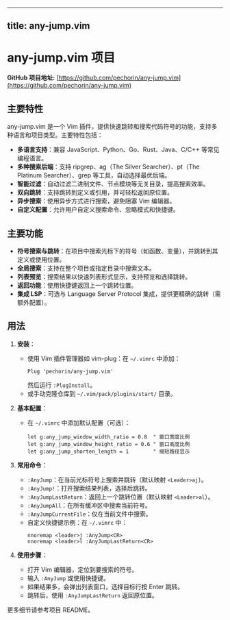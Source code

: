 
---
title: any-jump.vim
---

# any-jump.vim 项目

**GitHub 项目地址:** [https://github.com/pechorin/any-jump.vim](https://github.com/pechorin/any-jump.vim)

## 主要特性
any-jump.vim 是一个 Vim 插件，提供快速跳转和搜索代码符号的功能，支持多种语言和项目类型。主要特性包括：
- **多语言支持**：兼容 JavaScript、Python、Go、Rust、Java、C/C++ 等常见编程语言。
- **多种搜索后端**：支持 ripgrep、ag（The Silver Searcher）、pt（The Platinum Searcher）、grep 等工具，自动选择最优后端。
- **智能过滤**：自动过滤二进制文件、节点模块等无关目录，提高搜索效率。
- **双向跳转**：支持跳转到定义或引用，并可轻松返回原位置。
- **异步搜索**：使用异步方式进行搜索，避免阻塞 Vim 编辑器。
- **自定义配置**：允许用户自定义搜索命令、忽略模式和快捷键。

## 主要功能
- **符号搜索与跳转**：在项目中搜索光标下的符号（如函数、变量），并跳转到其定义或使用位置。
- **全局搜索**：支持在整个项目或指定目录中搜索文本。
- **列表预览**：搜索结果以快速列表形式显示，支持预览和选择跳转。
- **返回功能**：使用快捷键返回上一个跳转位置。
- **集成 LSP**：可选与 Language Server Protocol 集成，提供更精确的跳转（需额外配置）。

## 用法
1. **安装**：
   - 使用 Vim 插件管理器如 vim-plug：在 `~/.vimrc` 中添加：
     ```
     Plug 'pechorin/any-jump.vim'
     ```
     然后运行 `:PlugInstall`。
   - 或手动克隆仓库到 `~/.vim/pack/plugins/start/` 目录。

2. **基本配置**：
   - 在 `~/.vimrc` 中添加默认配置（可选）：
     ```
     let g:any_jump_window_width_ratio = 0.8  " 窗口宽度比例
     let g:any_jump_window_height_ratio = 0.6 " 窗口高度比例
     let g:any_jump_shorten_length = 1        " 缩短路径显示
     ```

3. **常用命令**：
   - `:AnyJump`：在当前光标符号上搜索并跳转（默认映射 `<Leader>aj`）。
   - `:AnyJump!`：打开搜索结果列表，选择后跳转。
   - `:AnyJumpLastReturn`：返回上一个跳转位置（默认映射 `<Leader>al`）。
   - `:AnyJumpAll`：在所有缓冲区中搜索当前符号。
   - `:AnyJumpCurrentFile`：仅在当前文件中搜索。
   - 自定义快捷键示例：在 `~/.vimrc` 中：
     ```
     nnoremap <leader>j :AnyJump<CR>
     nnoremap <leader>l :AnyJumpLastReturn<CR>
     ```

4. **使用步骤**：
   - 打开 Vim 编辑器，定位到要搜索的符号。
   - 输入 `:AnyJump` 或使用快捷键。
   - 如果结果多，会弹出列表窗口，选择目标行按 Enter 跳转。
   - 跳转后，使用 `:AnyJumpLastReturn` 返回原位置。

更多细节请参考项目 README。
